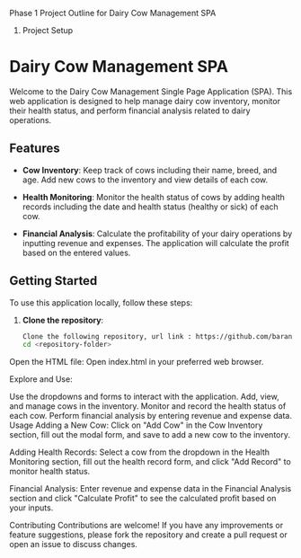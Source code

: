 Phase 1 Project Outline for Dairy Cow Management SPA
1. Project Setup
# Dairy Cow Management SPA

Welcome to the Dairy Cow Management Single Page Application (SPA). This web application is designed to help manage dairy cow inventory, monitor their health status, and perform financial analysis related to dairy operations.

## Features

- **Cow Inventory**: Keep track of cows including their name, breed, and age. Add new cows to the inventory and view details of each cow.
  
- **Health Monitoring**: Monitor the health status of cows by adding health records including the date and health status (healthy or sick) of each cow.
  
- **Financial Analysis**: Calculate the profitability of your dairy operations by inputting revenue and expenses. The application will calculate the profit based on the entered values.

## Getting Started

To use this application locally, follow these steps:

1. **Clone the repository**:
   ```bash
   Clone the following repository, url link : https://github.com/barangievans/Phase-1-Project
   cd <repository-folder>
Open the HTML file:
Open index.html in your preferred web browser.

Explore and Use:

Use the dropdowns and forms to interact with the application.
Add, view, and manage cows in the inventory.
Monitor and record the health status of each cow.
Perform financial analysis by entering revenue and expense data.
Usage
Adding a New Cow:
Click on "Add Cow" in the Cow Inventory section, fill out the modal form, and save to add a new cow to the inventory.

Adding Health Records:
Select a cow from the dropdown in the Health Monitoring section, fill out the health record form, and click "Add Record" to monitor health status.

Financial Analysis:
Enter revenue and expense data in the Financial Analysis section and click "Calculate Profit" to see the calculated profit based on your inputs.

Contributing
Contributions are welcome! If you have any improvements or feature suggestions, please fork the repository and create a pull request or open an issue to discuss changes.